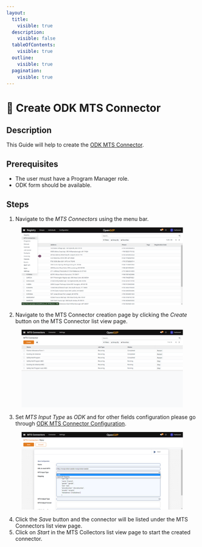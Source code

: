 ```yaml
---
layout:
  title:
    visible: true
  description:
    visible: false
  tableOfContents:
    visible: true
  outline:
    visible: true
  pagination:
    visible: true
---
```


# 📔 Create ODK MTS Connector

## Description

This Guide will help to create the [ODK MTS Connector](https://github.com/OpenG2P/openg2p-documentation/blob/1.2.1/integrations/integration-with-mosip/mts-connector.md).

## Prerequisites

* The user must have a Program Manager role.
* ODK form should be available.

## Steps

1. Navigate to the _MTS Connectors_ using the menu bar.

<figure><img src="../../../../../.gitbook/assets/mts-connectors-menu-bar.png" alt=""><figcaption></figcaption></figure>

2. Navigate to the MTS Connector creation page by clicking the _Create_ button on the MTS Connector list view page.

<figure><img src="../../../../../.gitbook/assets/connector-list-view-page.png" alt=""><figcaption></figcaption></figure>

3. Set _MTS Input Type_ as _ODK_ and for other fields configuration please go through [ODK MTS Connector Configuration](https://github.com/OpenG2P/openg2p-documentation/blob/1.2.1/integrations/integration-with-mosip/mts-connector.md).

<figure><img src="../../../../../.gitbook/assets/mts-input-type-odk.png" alt=""><figcaption></figcaption></figure>

4. Click the _Save_ button and the connector will be listed under the MTS Connectors list view page.
5. Click on _Start_ in the MTS Collectors list view page to start the created connector.
